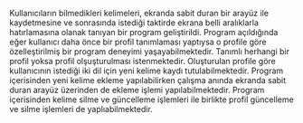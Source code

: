 Kullanıcıların bilmedikleri kelimeleri, ekranda sabit duran bir arayüz ile kaydetmesine ve sonrasında istediği taktirde ekrana belli aralıklarla hatırlamasına olanak tanıyan bir program geliştirildi.
Program açıldığında eğer kullanıcı daha önce bir profil tanımlaması yaptıysa o profile göre özelleştirilmiş bir program deneyimi yaşayabilmektedir. Tanımlı herhangi bir profil yoksa profil olşuşturulması istenmektedir.
Oluşturulan profile göre kullanıcının istediği iki dil için yeni kelime kaydı tutulabilmektedir. Program içerisinden yeni kelime ekleme yapılabilirken çalışma anında ekranda sabit duran arayüz üzerinden de ekleme işlemi yapılabilmektedir. Program içerisinden kelime silme ve güncelleme işlemleri ile birlikte profil güncelleme ve silme işlemleri de yaplıabilmektedir.

